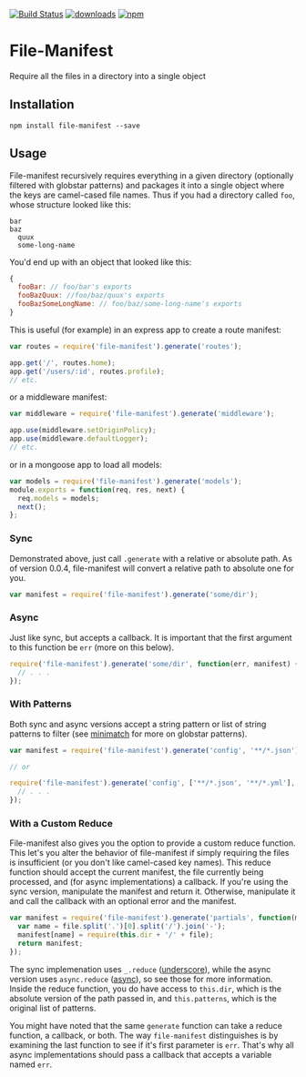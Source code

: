 [![Build Status](https://travis-ci.org/mantacode/file-manifest.png)](https://travis-ci.org/mantacode/file-manifest) [![downloads](http://img.shields.io/npm/dm/file-manifest.svg)](https://npmjs.org/package/file-manifest) [![npm](http://img.shields.io/npm/v/file-manifest.svg)](https://npmjs.org/package/file-manifest)

# File-Manifest

Require all the files in a directory into a single object

## Installation

`npm install file-manifest --save`

## Usage

File-manifest recursively requires everything in a given directory (optionally filtered with globstar patterns) and packages it into a single object where the keys are camel-cased file names. Thus if you had a directory called `foo`, whose structure looked like this:

```
bar
baz
  quux
  some-long-name
```

You'd end up with an object that looked like this:

```javascript
{
  fooBar: // foo/bar's exports
  fooBazQuux: //foo/baz/quux's exports
  fooBazSomeLongName: // foo/baz/some-long-name's exports
}
```

This is useful (for example) in an express app to create a route manifest:

```javascript
var routes = require('file-manifest').generate('routes');

app.get('/', routes.home);
app.get('/users/:id', routes.profile);
// etc.
```

or a middleware manifest:

```javascript
var middleware = require('file-manifest').generate('middleware');

app.use(middleware.setOriginPolicy);
app.use(middleware.defaultLogger);
// etc.
```

or in a mongoose app to load all models:

```javascript
var models = require('file-manifest').generate('models');
module.exports = function(req, res, next) {
  req.models = models;
  next();
};
```

### Sync

Demonstrated above, just call `.generate` with a relative or absolute path. As of version 0.0.4, file-manifest will convert a relative path to absolute one for you.

```javascript
var manifest = require('file-manifest').generate('some/dir');
```

### Async

Just like sync, but accepts a callback. It is important that the first argument to this function be `err` (more on this below).

```javascript
require('file-manifest').generate('some/dir', function(err, manifest) {
  // . . .
});
```

### With Patterns

Both sync and async versions accept a string pattern or list of string patterns to filter (see [minimatch](https://github.com/isaacs/minimatch) for more on globstar patterns).

```javascript
var manifest = require('file-manifest').generate('config', '**/*.json');

// or

require('file-manifest').generate('config', ['**/*.json', '**/*.yml'], function(err, manifest) {
  // . . .
});
```

### With a Custom Reduce

File-manifest also gives you the option to provide a custom reduce function. This let's you alter the behavior of file-manifest if simply requiring the files is insufficient (or you don't like camel-cased key names). This reduce function should accept the current manifest, the file currently being processed, and (for async implementations) a callback. If you're using the sync version, manipulate the manifest and return it. Otherwise, manipulate it and call the callback with an optional error and the manifest.

```javascript
var manifest = require('file-manifest').generate('partials', function(manifest, file) {
  var name = file.split('.')[0].split('/').join('-');
  manifest[name] = require(this.dir + '/' + file);
  return manifest;
});
```

The sync implemenation uses `_.reduce` ([underscore](http://underscorejs.org/)), while the async version uses `async.reduce` ([async](https://github.com/caolan/async)), so see those for more information. Inside the reduce function, you do have access to `this.dir`, which is the absolute version of the path passed in, and `this.patterns`, which is the original list of patterns.

You might have noted that the same `generate` function can take a reduce function, a callback, or both. The way `file-manifest` distinguishes is by examining the last function to see if it's first parameter is `err`. That's why all async implementations should pass a callback that accepts a variable named `err`.
